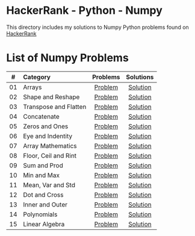 # HackerRank - Python - Numpy

This directory includes my solutions to Numpy Python problems found on [HackerRank](https://www.hackerrank.com/domains/python?badge_type=python&filters%5Bsubdomains%5D%5B%5D=numpy)

# List of Numpy Problems

| # | Category | Problems | Solutions |
| - | :------- | :------: | :-------: |
| 01 | Arrays | [Problem](https://www.hackerrank.com/challenges/np-arrays) | [Solution](https://github.com/krailis/hackerrank-solutions/blob/master/Python/Numpy/arrays.py) |
| 02 | Shape and Reshape | [Problem](https://www.hackerrank.com/challenges/np-shape-reshape) | [Solution](https://github.com/krailis/hackerrank-solutions/blob/master/Python/Numpy/shape_and_reshape.py) |
| 03 | Transpose and Flatten | [Problem](https://www.hackerrank.com/challenges/np-transpose-and-flatten) | [Solution](https://github.com/krailis/hackerrank-solutions/blob/master/Python/Numpy/transpose_and_flatten.py) |
| 04 | Concatenate | [Problem](https://www.hackerrank.com/challenges/np-concatenate) | [Solution](https://github.com/krailis/hackerrank-solutions/blob/master/Python/Numpy/concatenate.py) |
| 05 | Zeros and Ones | [Problem](https://www.hackerrank.com/challenges/np-zeros-and-ones) | [Solution](https://github.com/krailis/hackerrank-solutions/blob/master/Python/Numpy/zeros_and_ones.py) |
| 06 | Eye and Indentity | [Problem](https://www.hackerrank.com/challenges/np-eye-and-identity) | [Solution](https://github.com/krailis/hackerrank-solutions/blob/master/Python/Numpy/eye_and_identity.py) |
| 07 | Array Mathematics | [Problem](https://www.hackerrank.com/challenges/np-array-mathematics) | [Solution](https://github.com/krailis/hackerrank-solutions/blob/master/Python/Numpy/array_mathematics.py) |
| 08 | Floor, Ceil and Rint | [Problem](https://www.hackerrank.com/challenges/floor-ceil-and-rint) | [Solution](https://github.com/krailis/hackerrank-solutions/blob/master/Python/Numpy/floor_ceil_rint.py) |
| 09 | Sum and Prod | [Problem](https://www.hackerrank.com/challenges/np-sum-and-prod) | [Solution](https://github.com/krailis/hackerrank-solutions/blob/master/Python/Numpy/sum_and_prod.py) |
| 10 | Min and Max | [Problem](https://www.hackerrank.com/challenges/np-min-and-max) | [Solution](https://github.com/krailis/hackerrank-solutions/blob/master/Python/Numpy/min_and_max.py) |
| 11 | Mean, Var and Std | [Problem](https://www.hackerrank.com/challenges/np-mean-var-and-std) | [Solution](https://github.com/krailis/hackerrank-solutions/blob/master/Python/Numpy/mean_var_std.py) |
| 12 | Dot and Cross | [Problem](https://www.hackerrank.com/challenges/np-dot-and-cross) | [Solution](https://github.com/krailis/hackerrank-solutions/blob/master/Python/Numpy/dot_and_cross.py) |
| 13 | Inner and Outer | [Problem](https://www.hackerrank.com/challenges/np-inner-and-outer) | [Solution](https://github.com/krailis/hackerrank-solutions/blob/master/Python/Numpy/inner_and_outer.py) |
| 14 | Polynomials | [Problem](https://www.hackerrank.com/challenges/np-polynomials) | [Solution](https://github.com/krailis/hackerrank-solutions/blob/master/Python/Numpy/polynomials.py) |
| 15 | Linear Algebra | [Problem](https://www.hackerrank.com/challenges/np-linear-algebra) | [Solution](https://github.com/krailis/hackerrank-solutions/blob/master/Python/Numpy/linear_algebra.py) |
